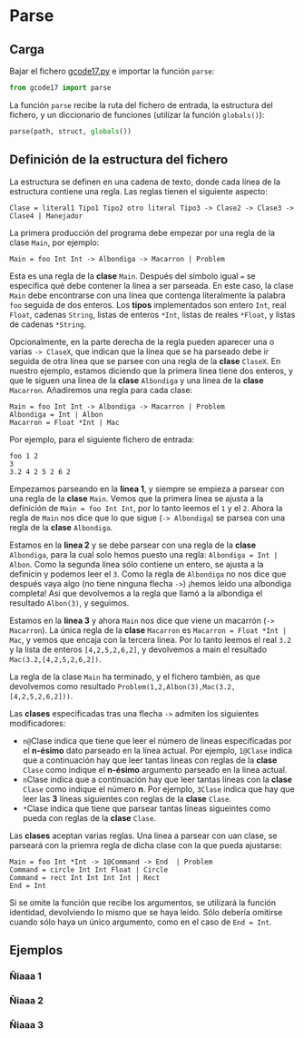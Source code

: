 # Parse
## Carga 
Bajar el fichero [gcode17.py](gcode17.py) e importar la función `parse`:
```python
from gcode17 import parse
```
La función `parse` recibe la ruta del fichero de entrada, la estructura del fichero, y un diccionario de funciones (utilizar la función `globals()`):
```python
parse(path, struct, globals())
```

## Definición de la estructura del fichero
La estructura se definen en una cadena de texto, donde cada línea de la estructura contiene una regla. Las reglas tienen el siguiente aspecto:
```
Clase = literal1 Tipo1 Tipo2 otro literal Tipo3 -> Clase2 -> Clase3 -> Clase4 | Manejador
```
La primera producción del programa debe empezar por una regla de la clase `Main`, por ejemplo:
```
Main = foo Int Int -> Albondiga -> Macarron | Problem
```
Esta es una regla de la **clase** `Main`. Después del símbolo igual `=` se especifica qué debe contener la línea a ser parseada. En este caso, la clase `Main` debe encontrarse con una línea que contenga literalmente la palabra `foo` seguida de dos enteros. Los **tipos** implementados son entero `Int`, real `Float`, cadenas `String`, listas de enteros `*Int`, listas de reales `*Float`, y listas de cadenas `*String`.

Opcionalmente, en la parte derecha de la regla pueden aparecer una o varias `-> ClaseX`, que indican que la línea que se ha parseado debe ir seguida de otra línea que se parsee con una regla de la **clase** `ClaseX`. En nuestro ejemplo, estamos diciendo que la primera linea tiene dos enteros, y que le siguen una linea de la **clase** `Albondiga` y una linea de la **clase** `Macarron`. Añadiremos una regla para cada clase:
```
Main = foo Int Int -> Albondiga -> Macarron | Problem
Albondiga = Int | Albon
Macarron = Float *Int | Mac
```
Por ejemplo, para el siguiente fichero de entrada:
```
foo 1 2
3
3.2 4 2 5 2 6 2
```
Empezamos parseando en la **linea 1**, y siempre se empieza a parsear con una regla de la **clase** `Main`. Vemos que la primera linea se ajusta a la definición de `Main = foo Int Int`, por lo tanto leemos el `1` y el `2`. Ahora la regla de `Main` nos dice que lo que sigue (`-> Albondiga`) se parsea con una regla de la **clase** `Albondiga`.

Estamos en la **linea 2** y se debe parsear con una regla de la **clase** `Albondiga`, para la cual solo hemos puesto una regla: `Albondiga = Int | Albon`. Como la segunda línea sólo contiene un entero, se ajusta a la definicin y podemos leer el `3`. Como la regla de `Albondiga` no nos dice que después vaya algo (no tiene ninguna flecha `->`) ¡hemos leído una albondiga completa! Así que devolvemos a la regla que llamó a la albondiga el resultado `Albon(3)`, y seguimos.

Estamos en la **linea 3** y ahora `Main` nos dice que viene un macarrón (`-> Macarron`). La única regla de la **clase** `Macarron` es `Macarron = Float *Int | Mac`, y vemos que encaja con la tercera linea. Por lo tanto leemos el real `3.2` y la lista de enteros `[4,2,5,2,6,2]`, y devolvemos a main el resultado `Mac(3.2,[4,2,5,2,6,2])`.

La regla de la clase `Main` ha terminado, y el fichero también, as que devolvemos como resultado `Problem(1,2,Albon(3),Mac(3.2,[4,2,5,2,6,2]))`.

Las **clases** especificadas tras una flecha `->` admiten los siguientes modificadores:

* `n@`Clase indica que tiene que leer el número de lineas especificadas por el **n-ésimo** dato parseado en la línea actual. Por ejemplo, `1@Clase` indica que a continuación hay que leer tantas lineas con reglas de la **clase** `Clase` como indique el **n-ésimo** argumento parseado en la linea actual.
* `n`Clase indica que a continuación hay que leer tantas lineas con la **clase** `Clase` como indique el número **n**. Por ejemplo, `3Clase` indica que hay que leer las **3** líneas siguientes con reglas de la **clase** `Clase`.
* `*`Clase indica que tiene que parsear tantas líneas sigueintes como pueda con reglas de la **clase** `Clase`.

Las **clases** aceptan varias reglas. Una linea a parsear con uan clase, se parseará con la priemra regla de dicha clase con la que pueda ajustarse:
```
Main = foo Int *Int -> 1@Command -> End  | Problem
Command = circle Int Int Float | Circle
Command = rect Int Int Int Int | Rect
End = Int
```
Si se omite la función que recibe los argumentos, se utilizará la función identidad, devolviendo lo mismo que se haya leido. Sólo debería omitirse cuando sólo haya un único argumento, como en el caso de `End = Int`.

## Ejemplos

### Ñiaaa 1

### Ñiaaa 2

### Ñiaaa 3
